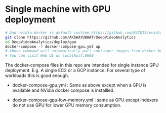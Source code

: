 # Single machine with GPU deployment

```bash
# And nvidia-docker is default runtime https://github.com/NVIDIA/nvidia-docker/issues/568
git clone https://github.com/AKSHAYUBHAT/DeepVideoAnalytics
cd DeepVideoAnalytics/deploy/gpu
docker-compose -f docker-compose-gpu.yml up
# Above command will automatically pull container images from docker-hub
# You can visit Web UI on localhost:8600
```

The docker-compose files in this repo are intended for single instance GPU deployment. 
E.g. A single EC2 or a GCP instance. For several type of workloads this is good enough.

- docker-compose-gpu.yml : Same as above except when a GPU is available and NVidia docker compose is installled.
                               
- docker-compose-gpu-low-memory.yml : same as GPU except indexers do not use GPU for lower GPU memory consumption. 

